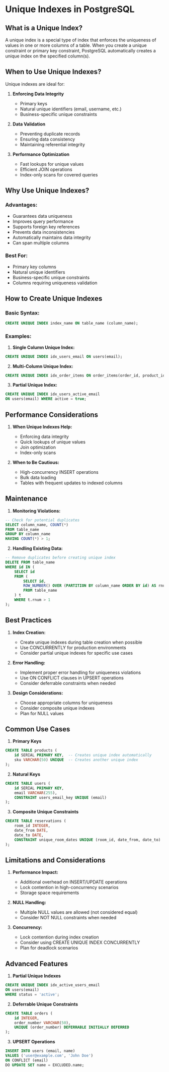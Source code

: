 # Unique Indexes in PostgreSQL

## What is a Unique Index?

A unique index is a special type of index that enforces the uniqueness of values in one or more columns of a table. When you create a unique constraint or primary key constraint, PostgreSQL automatically creates a unique index on the specified column(s).

## When to Use Unique Indexes?

Unique indexes are ideal for:

1. **Enforcing Data Integrity**
   - Primary keys
   - Natural unique identifiers (email, username, etc.)
   - Business-specific unique constraints

2. **Data Validation**
   - Preventing duplicate records
   - Ensuring data consistency
   - Maintaining referential integrity

3. **Performance Optimization**
   - Fast lookups for unique values
   - Efficient JOIN operations
   - Index-only scans for covered queries

## Why Use Unique Indexes?

### Advantages:
- Guarantees data uniqueness
- Improves query performance
- Supports foreign key references
- Prevents data inconsistencies
- Automatically maintains data integrity
- Can span multiple columns

### Best For:
- Primary key columns
- Natural unique identifiers
- Business-specific unique constraints
- Columns requiring uniqueness validation

## How to Create Unique Indexes

### Basic Syntax:
```sql
CREATE UNIQUE INDEX index_name ON table_name (column_name);
```

### Examples:

1. **Single Column Unique Index:**
```sql
CREATE UNIQUE INDEX idx_users_email ON users(email);
```

2. **Multi-Column Unique Index:**
```sql
CREATE UNIQUE INDEX idx_order_items ON order_items(order_id, product_id);
```

3. **Partial Unique Index:**
```sql
CREATE UNIQUE INDEX idx_users_active_email 
ON users(email) WHERE active = true;
```

## Performance Considerations

1. **When Unique Indexes Help:**
   - Enforcing data integrity
   - Quick lookups of unique values
   - Join optimization
   - Index-only scans

2. **When to Be Cautious:**
   - High-concurrency INSERT operations
   - Bulk data loading
   - Tables with frequent updates to indexed columns

## Maintenance

1. **Monitoring Violations:**
```sql
-- Check for potential duplicates
SELECT column_name, COUNT(*)
FROM table_name
GROUP BY column_name
HAVING COUNT(*) > 1;
```

2. **Handling Existing Data:**
```sql
-- Remove duplicates before creating unique index
DELETE FROM table_name
WHERE id IN (
    SELECT id
    FROM (
        SELECT id,
        ROW_NUMBER() OVER (PARTITION BY column_name ORDER BY id) AS rnum
        FROM table_name
    ) t
    WHERE t.rnum > 1
);
```

## Best Practices

1. **Index Creation:**
   - Create unique indexes during table creation when possible
   - Use CONCURRENTLY for production environments
   - Consider partial unique indexes for specific use cases

2. **Error Handling:**
   - Implement proper error handling for uniqueness violations
   - Use ON CONFLICT clauses in UPSERT operations
   - Consider deferrable constraints when needed

3. **Design Considerations:**
   - Choose appropriate columns for uniqueness
   - Consider composite unique indexes
   - Plan for NULL values

## Common Use Cases

1. **Primary Keys**
```sql
CREATE TABLE products (
    id SERIAL PRIMARY KEY,  -- Creates unique index automatically
    sku VARCHAR(50) UNIQUE  -- Creates another unique index
);
```

2. **Natural Keys**
```sql
CREATE TABLE users (
    id SERIAL PRIMARY KEY,
    email VARCHAR(255),
    CONSTRAINT users_email_key UNIQUE (email)
);
```

3. **Composite Unique Constraints**
```sql
CREATE TABLE reservations (
    room_id INTEGER,
    date_from DATE,
    date_to DATE,
    CONSTRAINT unique_room_dates UNIQUE (room_id, date_from, date_to)
);
```

## Limitations and Considerations

1. **Performance Impact:**
   - Additional overhead on INSERT/UPDATE operations
   - Lock contention in high-concurrency scenarios
   - Storage space requirements

2. **NULL Handling:**
   - Multiple NULL values are allowed (not considered equal)
   - Consider NOT NULL constraints when needed

3. **Concurrency:**
   - Lock contention during index creation
   - Consider using CREATE UNIQUE INDEX CONCURRENTLY
   - Plan for deadlock scenarios

## Advanced Features

1. **Partial Unique Indexes**
```sql
CREATE UNIQUE INDEX idx_active_users_email 
ON users(email) 
WHERE status = 'active';
```

2. **Deferrable Unique Constraints**
```sql
CREATE TABLE orders (
    id INTEGER,
    order_number VARCHAR(50),
    UNIQUE (order_number) DEFERRABLE INITIALLY DEFERRED
);
```

3. **UPSERT Operations**
```sql
INSERT INTO users (email, name)
VALUES ('user@example.com', 'John Doe')
ON CONFLICT (email) 
DO UPDATE SET name = EXCLUDED.name;
```
